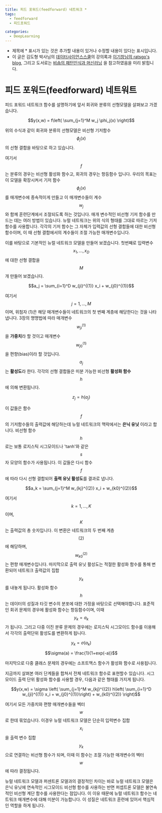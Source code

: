 ```yaml
---
title: 피드 포워드(feedforward) 네트워크 *
tags:
  - feedforward
  - 피드포워드

categories:
  - DeepLearning
---
```


- 제목에 * 표시가 있는 것은 추가할 내용이 있거나 수정할 내용이 있다는 표시입니다.
- 이 글은 김도형 박사님의 <a href="https://datascienceschool.net/">데이터사이언스스쿨</a>의 강의록과 <a href="https://ratsgo.github.io/">이기창님의 ratsgo's blog</a>, 그리고 도서로는 <a href="https://www.google.com/imgres?imgurl=http://t1.gstatic.com/images?q%3Dtbn:ANd9GcQTNaO1S8OepMrlVwqXRaZZrRA6r20i5YVs7W8DrmqUUFI4hMGu&imgrefurl=https://books.google.com/books/about/Pattern_Recognition_and_Machine_Learning.html?id%3DkOXDtAEACAAJ%26source%3Dkp_cover&h=1080&w=753&tbnid=RaJaTb74pCAENM:&q=%ED%8C%A8%ED%84%B4+%EC%9D%B8%EC%8B%9D%EA%B3%BC+%EA%B8%B0%EA%B3%84+%ED%95%99%EC%8A%B5&tbnh=160&tbnw=111&usg=AI4_-kRrLNV8X_BiAzeQJwy9KQJE9XHfGA&vet=12ahUKEwiWvLeM4PHfAhXHw7wKHWt9AOIQ_B0wCXoECAYQEQ..i&docid=b2dKjxvzbtRRzM&itg=1&hl=ko-KR&sa=X&ved=2ahUKEwiWvLeM4PHfAhXHw7wKHWt9AOIQ_B0wCXoECAYQEQ">비숍의 패턴인식과 머신러닝</a> 을 참고하였음을 미리 밝힙니다.

# 피드 포워드(feedforward) 네트워트

피드 포워드 네트워크 함수를 설명하기에 앞서 회귀와 분류의 선형모델을 살펴보고 가겠습니다.

$$y(x,w) = f\left( \sum_{j=1}^M w_j \phi_j(x) \right)$$

위의 수식과 같이 회귀와 분류의 선형모델은 비선형 기저함수 $$\phi_j(x)$$의 선형 결합을 바탕으로 하고 있습니다.

여기서 $$f$$는 분류의 경우는 비선형 활성화 함수고, 회귀의 경우는 항등함수 입니다. 우리의 목표는 이 모델을 확장시켜서 기저 함수 $$\phi_j(x)$$를 매개변수에 종속적이게 만들고 이 매개변수들이 계수 $${w_j}$$와 함께 훈련단계에서 조절되도록 하는 것입니다. 매개 변수적인 비선형 기저 함수를 만드는 데는 여러 방법이 있습니다. 뉴럴 네트워크는 위의 식의 형태를 그대로 따르는 기저 함수를 사용합니다. 각각의 기저 함수는 그 자체가 입력값의 선형 결합들에 대한 비선형 함수이며, 이 때 선형 결합에서의 계수들이 조절 가능한 매개변수입니다.

이를 바탕으로 기본적인 뉴럴 네트워크 모델을 만들어 보겠습니다. 첫번째로 입력변수 $$x_1,...,x_D$$에 대한 선형 결합을 $$M$$개 만들어 보겠습니다.

$$a_j = \sum_{i=1}^D w_{ji}^{(1)} x_i + w_{j0}^{(1)}$$

여기서 $$j=1,...,M$$이며, 위첨자 (1)은 해당 매개변수들이 네트워크의 첫 번째 계층에 해당한다는 것을 나타냅니다. 3장의 명명법에 따라 매개변수 $$w_{ji}^{(1)}$$을 **가중치**라 할 것이고 매개변수 $$w_{j0}^{(1)}$$을 편향(bias)이라 할 것입니다. $$a_j$$는 **활성도**라 한다. 각각의 선형 결합들은 미분 가능한 비선형 **활성화 함수** $$h$$에 의해 변환됩니다.

$$z_j = h(a_j)$$

이 값들은 함수 $$f$$의 기저함수들의 출력값에 해당하는데 뉴럴 네트워크의 맥락에서는 **은닉 유닛** 이라고 합니다. 비선형 함수 $$h$$로는 보통 로지스틱 시그모이드나 'tanh'와 같은 $$s$$자 모양의 함수가 사용됩니다. 이 값들은 다시 함수 $$f$$에 따라 다시 선형 결합되어 **출력 유닛 활성도**를 결과로 냅니다.

$$a_k = \sum_{j=1}^M w_{kj}^{(2)} x_i + w_{k0}^{(2)}$$

여기서 $$k=1,...,K$$이며, $$K$$는 출력값의 총 숫자입니다. 이 변환은 네트워크의 두 번째 계층$$(2)$$에 해당하며, $$w_{k0}^{(2)}$$는 편향 매개변수입니다. 마지막으로 출력 유닛 활성도는 적절한 활성화 함수를 통해 변환되어 네트워크 출력값의 집합 $$y_k$$를 내놓게 됩니다. 활성화 함수 $$h$$는 데이터의 성질과 타깃 변수의 분포에 대한 가정을 바탕으로 선택해야합니다. 표준적인 회귀 문제의 경우에 활성화 함수는 항등함수이며, 이때 $$y_k=a_k$$가 됩니다. 그리고 다중 이진 분류 문제의 경우에는 로지스틱 시그모이드 함수를 이용해서 각각의 출력단위 활성도를 변환하게 됩니다.

$$y_k=\sigma(a_k)$$

$$\sigma(a) = \frac{1}{1+exp(-a)}$$

마지막으로 다중 클래스 문제의 경우에는 소프트맥스 함수가 활성화 함수로 사용됩니다.

지금까지 살펴본 여러 단계들을 합쳐서 전체 네트워크 함수로 표현할수 있습니다. 시그모이드 출력 단위 활성화 함수를 사용할 경우, 다음과 같은 형태를 가지게 됩니다.


$$y(x,w) = \sigma \left( \sum_{j=1}^M w_{kj}^{(2)} h\left( \sum_{i=1}^D w_{ji}^{(1)} x_i + w_{j0}^{(1)}\right) + w_{k0}^{(2)} \right)$$

여기서 모든 가중치와 편향 매개변수들을 벡터 $$w$$로 한데 묶었습니다. 이경우 뉴럴 네트워크 모델은 단순히 입력변수 집합$${x_i}$$을 출력 변수 집합 $${y_k}$$으로 연결하는 비선형 함수가 되며, 이때 이 함수는 조절 가능한 매개변수의 벡터 $$w$$에 따라 결정됩니다.

뉴럴 네트워크 모델과 퍼센트론 모델과의 결정적인 차이는 바로 뉴럴 네트워크 모델은 은닉 유닛에 연속적인 시그모이드 비선형 함수를 사용하는 반면 퍼셉트론 모델은 불연속적인 비선형 계단 함수를 사용한다는 점입니다. 이 이유 때문에 뉴럴 네트워크 함수는 네트워크 매개변수에 대해 미분이 가능합니다. 이 성질은 네트워크 훈련에 있어서 핵심적인 역할을 하게 됩니다. 

